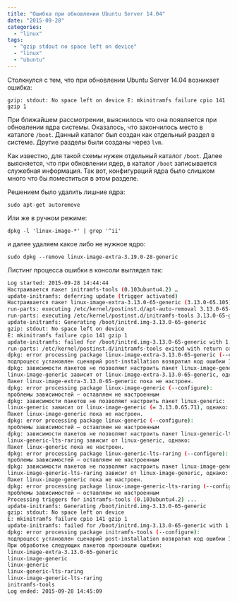 ```yaml
---
title: "Ошибка при обновлении Ubuntu Server 14.04"
date: "2015-09-28"
categories: 
  - "linux"
tags: 
  - "gzip stdout no space left on device"
  - "linux"
  - "ubuntu"
---
```


Столкнулся с тем, что при обновлении Ubuntu Server 14.04 возникает ошибка:

`gzip: stdout: No space left on device E: mkinitramfs failure cpio 141 gzip 1`

<!--more-->

При ближайшем рассмотрении, выяснилось что она появляется при обновлении ядра системы. Оказалось, что закончилось место в каталоге `/boot`.
Данный каталог был создан как отдельный раздел в системе. Другие разделы были созданы через `lvm`. 

Как известно, для такой схемы нужен отдельный каталог `/boot`. Далее выясняется, что при обновлении ядер, в каталог `/boot` записывается служебная информация.
Так вот, конфигураций ядра было слишком много что бы поместиться в этом разделе.

Решением было удалить лишние ядра:

`sudo apt-get autoremove`

Или же в ручном режиме:

`dpkg -l 'linux-image-*' | grep '^ii'`

и далее удаляем какое либо не нужное ядро:

`sudo dpkg --remove linux-image-extra-3.19.0-28-generic`

Листинг процесса ошибки в консоли выглядел так:

```bash
Log started: 2015-09-28 14:44:44
Настраивается пакет initramfs-tools (0.103ubuntu4.2) …
update-initramfs: deferring update (trigger activated)
Настраивается пакет linux-image-extra-3.13.0-65-generic (3.13.0-65.105) …
run-parts: executing /etc/kernel/postinst.d/apt-auto-removal 3.13.0-65-generic /boot/vmlinuz-3.13.0-65-generic
run-parts: executing /etc/kernel/postinst.d/initramfs-tools 3.13.0-65-generic /boot/vmlinuz-3.13.0-65-generic
update-initramfs: Generating /boot/initrd.img-3.13.0-65-generic
gzip: stdout: No space left on device
E: mkinitramfs failure cpio 141 gzip 1
update-initramfs: failed for /boot/initrd.img-3.13.0-65-generic with 1.
run-parts: /etc/kernel/postinst.d/initramfs-tools exited with return code 1
dpkg: error processing package linux-image-extra-3.13.0-65-generic (--configure):
подпроцесс установлен сценарий post-installation возвратил код ошибки 1
dpkg: зависимости пакетов не позволяют настроить пакет linux-image-generic:
linux-image-generic зависит от linux-image-extra-3.13.0-65-generic, однако:
Пакет linux-image-extra-3.13.0-65-generic пока не настроен.
dpkg: error processing package linux-image-generic (--configure):
проблемы зависимостей — оставляем не настроенным
dpkg: зависимости пакетов не позволяют настроить пакет linux-generic:
linux-generic зависит от linux-image-generic (= 3.13.0.65.71), однако:
Пакет linux-image-generic пока не настроен.
dpkg: error processing package linux-generic (--configure):
проблемы зависимостей — оставляем не настроенным
dpkg: зависимости пакетов не позволяют настроить пакет linux-generic-lts-raring:
linux-generic-lts-raring зависит от linux-generic, однако:
Пакет linux-generic пока не настроен.
dpkg: error processing package linux-generic-lts-raring (--configure):
проблемы зависимостей — оставляем не настроенным
dpkg: зависимости пакетов не позволяют настроить пакет linux-image-generic-lts-raring:
linux-image-generic-lts-raring зависит от linux-image-generic, однако:
Пакет linux-image-generic пока не настроен.
dpkg: error processing package linux-image-generic-lts-raring (--configure):
проблемы зависимостей — оставляем не настроенным
Processing triggers for initramfs-tools (0.103ubuntu4.2) ...
update-initramfs: Generating /boot/initrd.img-3.13.0-65-generic
gzip: stdout: No space left on device
E: mkinitramfs failure cpio 141 gzip 1
update-initramfs: failed for /boot/initrd.img-3.13.0-65-generic with 1.
dpkg: error processing package initramfs-tools (--configure):
подпроцесс установлен сценарий post-installation возвратил код ошибки 1
При обработке следующих пакетов произошли ошибки:
linux-image-extra-3.13.0-65-generic
linux-image-generic
linux-generic
linux-generic-lts-raring
linux-image-generic-lts-raring
initramfs-tools
Log ended: 2015-09-28 14:45:09
```

